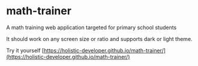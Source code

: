 # math-trainer
A math training web application targeted for primary school students

It should work on any screen size or ratio and supports dark or light theme.

Try it yourself [https://holistic-developer.github.io/math-trainer/](https://holistic-developer.github.io/math-trainer/)